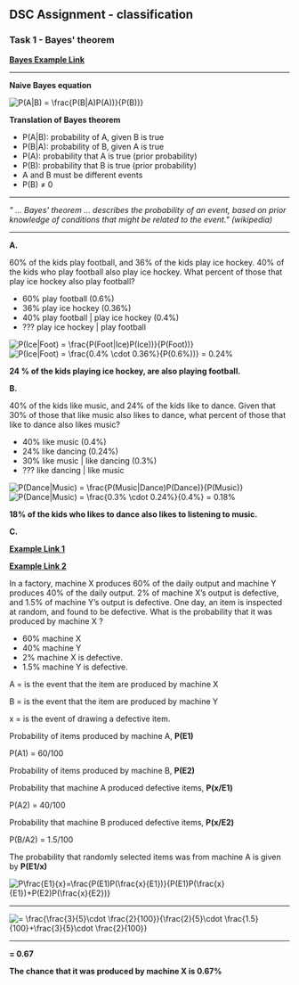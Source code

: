 ## DSC Assignment - classification

### Task 1 - Bayes' theorem

**[Bayes Example Link](https://www.mathsisfun.com/data/bayes-theorem.html)**

***
**Naive Bayes equation**

<img src="https://latex.codecogs.com/gif.latex?\bg_white&space;P(A|B)&space;=&space;\frac{P(B|A)P(A))}{P(B))}" title="P(A|B) = \frac{P(B|A)P(A))}{P(B))}" />

**Translation of Bayes theorem**

- P(A|B): probability of A, given B is true
- P(B|A): probability of B, given A is true
- P(A): probability that A is true (prior probability)
- P(B): probability that B is true (prior probability)
- A and B must be different events
- P(B) ≠ 0

***

*" ... Bayes' theorem ... describes the probability
of an event, based on prior knowledge of
conditions that might be related to the event."
(wikipedia)*

***

**A.**

60% of the kids play football, and 36% of the kids play ice hockey. 40% of the kids who play football also play ice hockey. What percent of those that play ice hockey also play football?

* 60% play football (0.6%)
* 36% play ice hockey (0.36%)
* 40% play football | play ice hockey (0.4%)
* ??? play ice hockey | play football

<img src="https://latex.codecogs.com/gif.latex?\bg_white&space;P(Ice|Foot)&space;=&space;\frac{P(Foot|Ice)P(Ice))}{P(Foot))}" title="P(Ice|Foot) = \frac{P(Foot|Ice)P(Ice))}{P(Foot))}" />

<img src="https://latex.codecogs.com/gif.latex?\bg_white&space;P(Ice|Foot)&space;=&space;\frac{0.4%&space;\cdot&space;0.36%}{P(0.6%))}&space;=&space;0.24%" title="P(Ice|Foot) = \frac{0.4% \cdot 0.36%}{P(0.6%))} = 0.24%" />

**24 % of the kids playing ice hockey, are also playing football.**

**B.** 

40% of the kids like music, and 24% of the kids like to dance. Given that 30% of those that like music also likes to dance, what percent of those that like to dance also likes music?

* 40% like music (0.4%)
* 24% like dancing (0.24%)
* 30% like music | like dancing (0.3%)
* ??? like dancing | like music

<img src="https://latex.codecogs.com/gif.latex?\bg_white&space;P(Dance|Music)&space;=&space;\frac{P(Music|Dance)P(Dance)}{P(Music)}" title="P(Dance|Music) = \frac{P(Music|Dance)P(Dance)}{P(Music)}" />

<img src="https://latex.codecogs.com/gif.latex?\bg_white&space;P(Dance|Music)&space;=&space;\frac{0.3%&space;\cdot&space;0.24%}{0.4%}&space;=&space;0.18%" title="P(Dance|Music) = \frac{0.3% \cdot 0.24%}{0.4%} = 0.18%" />

**18% of the kids who likes to dance also likes to listening to music.** 

**C.**

**[Example Link 1](https://www.bartleby.com/questions-and-answers/a-bag-contains-total-30-balls-out-of-which-9-are-red-12-are-white-and-9-are-blue.-two-balls-are-draw/9d39bb8b-e41a-4804-a647-6a1e71cae64a)**

**[Example Link 2](https://www.toppr.com/ask/question/assume-that-a-factory-has-two-machines-a-and-b-past-records-shows-that-machine/)**

In a factory, machine X produces 60% of the daily output and machine Y produces 40% of the daily output. 2% of machine X’s output is defective, and 1.5% of machine Y’s output is defective. One day, an item is inspected at random, and found to be defective. What is the probability that it was produced by machine X ?

* 60% machine X
* 40% machine Y
* 2% machine X is defective.
* 1.5% machine Y is defective.

A = is the event that the item are produced by machine X 

B = is the event that the item are produced by machine Y

x = is the event of drawing a defective item.

Probability of items produced by machine A, **P(E1​)**

P(A1) = 60/100

Probability of items produced by machine B, **P(E2​)**

Probability that machine A produced defective items, **P(x/E1)**

P(A2) = 40/100

Probability that machine B produced defective items, **P(x/E2)**

P(B/A2) = 1.5/100

The probability that randomly selected items was from machine A is given by **P(E1/x)**

<img src="https://latex.codecogs.com/gif.latex?\bg_white&space;P\frac{E1}{x}=\frac{P(E1)P(\frac{x}{E1})}{P(E1)P(\frac{x}{E1})&plus;P(E2)P(\frac{x}{E2})}" title="P\frac{E1}{x}=\frac{P(E1)P(\frac{x}{E1})}{P(E1)P(\frac{x}{E1})+P(E2)P(\frac{x}{E2})}" />

***

<img src="https://latex.codecogs.com/gif.latex?\bg_white&space;=&space;\frac{\frac{3}{5}\cdot&space;\frac{2}{100}}{\frac{2}{5}\cdot&space;\frac{1.5}{100}&plus;\frac{3}{5}\cdot&space;\frac{2}{100}}" title="= \frac{\frac{3}{5}\cdot \frac{2}{100}}{\frac{2}{5}\cdot \frac{1.5}{100}+\frac{3}{5}\cdot \frac{2}{100}}" />

***
**= 0.67**

**The chance that it was produced by machine X is 0.67%**

